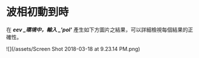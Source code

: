 # 波相初動到時

在 _**eev **_環境中，輸入 _**'pol'**_ 產生如下方圖片之結果，可以詳細檢視每個結果的正確性。

![](/assets/Screen Shot 2018-03-18 at 9.23.14 PM.png)

